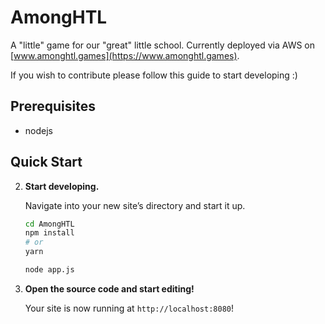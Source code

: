 # AmongHTL

A "little" game for our "great" little school.
Currently deployed via AWS on [www.amonghtl.games](https://www.amonghtl.games).

If you wish to contribute please follow this guide to start developing :) 

## Prerequisites
* nodejs  


## Quick Start

2.  **Start developing.**

    Navigate into your new site’s directory and start it up.

    ```sh
    cd AmongHTL
    npm install
    # or 
    yarn
    
    node app.js
    ```

3.  **Open the source code and start editing!**

    Your site is now running at `http://localhost:8080`!



